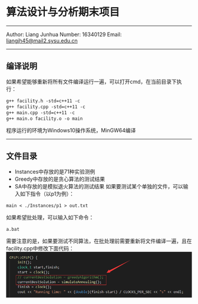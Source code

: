 # 算法设计与分析期末项目

---
Author: Liang Junhua
Number: 16340129
Email: liangjh45@mail2.sysu.edu.cn

---
## 编译说明
如果希望能够重新将所有文件编译运行一遍，可以打开cmd，在当前目录下执行：
```
g++ facility.h -std=c++11 -c
g++ facility.cpp -std=c++11 -c
g++ main.cpp -std=c++11 -c
g++ main.o facility.o -o main
```
程序运行的环境为Windows10操作系统，MinGW64编译

---
## 文件目录
- Instances中存放的是71种实验测例
- Greedy中存放的是贪心算法的测试结果
- SA中存放的是模拟退火算法的测试结果
如果要测试某个单独的文件，可以输入如下指令（以p1为例）：
```
main < ./Instances/p1 > out.txt
```
如果希望批处理，可以输入如下命令：
```
a.bat
```
需要注意的是，如果要测试不同算法，在批处理前需要重新将文件编译一遍，且在facility.cpp中修改下面代码：
![](Fig.bmp)